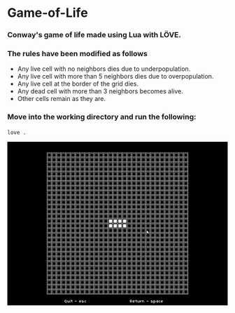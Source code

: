 # Game-of-Life

### Conway's game of life made using Lua with LÖVE. 

### The rules have been modified as follows
- Any live cell with no neighbors dies due to underpopulation.
- Any live cell with more than 5 neighbors dies due to overpopulation.
- Any live cell at the border of the grid dies.
- Any dead cell with more than 3 neighbors becomes alive.
- Other cells remain as they are.

### Move into the working directory and run the following:
```shell
love .
```

![](https://github.com/nazmul-islam00/Game-of-Life/blob/main/game-of-life.gif)
 
